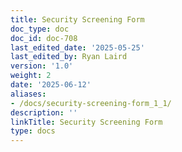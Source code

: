 ```yaml
---
title: Security Screening Form
doc_type: doc
doc_id: doc-708
last_edited_date: '2025-05-25'
last_edited_by: Ryan Laird
version: '1.0'
weight: 2
date: '2025-06-12'
aliases:
- /docs/security-screening-form_1_1/
description: ''
linkTitle: Security Screening Form
type: docs
---
```


<!-- Unsupported block type: table_of_contents -->

<!-- Unsupported block type: unsupported -->
